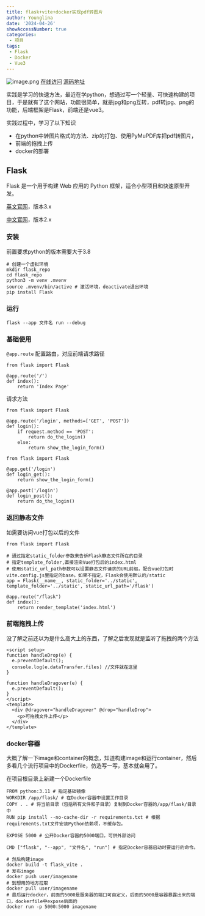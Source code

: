 ```yaml
---
title: flask+vite+docker实现pdf转图片
author: Younglina
date: '2024-04-26'
showAccessNumber: true
categories:
 - 项目
tags:
 - Flask
 - Docker
 - Vue3
---
```


![image.png](https://p9-juejin.byteimg.com/tos-cn-i-k3u1fbpfcp/71b44f82636444c884f2c933ff85a215~tplv-k3u1fbpfcp-jj-mark:0:0:0:0:q75.image#?w=2022&h=898&s=85860&e=png&b=ffffff)
[在线访问](https://younglina.wang/flask)
[源码地址](https://github.com/Younglina/flask-repo)

实践是学习的快速方法，最近在学python，想通过写一个轻量、可快速构建的项目，于是就有了这个网站，功能很简单，就是jpg和png互转，pdf转jpg、png的功能，后端框架是Flask，前端还是vue3。

实践过程中，学习了以下知识
- 在python中转图片格式的方法、zip的打包、使用PyMuPDF库把pdf转图片，
- 前端的拖拽上传
- docker的部署
## Flask

Flask 是一个用于构建 Web 应用的 Python 框架，适合小型项目和快速原型开发。

[英文官网](https://flask.palletsprojects.com/en/3.0.x/)，版本3.x

[中文官网](https://dormousehole.readthedocs.io/en/latest/)，版本2.x

### 安装

前置要求python的版本需要大于3.8

```
# 创建一个虚拟环境
mkdir flask_repo
cd flask_repo
python3 -m venv .mvenv
source .mvenv/bin/active # 激活环境，deactivate退出环境
pip install Flask
```

### 运行

```
flask --app 文件名 run --debug
```

### 基础使用

`@app.route` 配置路由，对应前端请求路径

```
from flask import Flask
​
@app.route('/')
def index():
    return 'Index Page'
```

请求方法

```
from flask import Flask
​
@app.route('/login', methods=['GET', 'POST'])
def login():
    if request.method == 'POST':
        return do_the_login()
    else:
        return show_the_login_form()
```

```
from flask import Flask
​
@app.get('/login')
def login_get():
    return show_the_login_form()
    
@app.post('/login')
def login_post():
    return do_the_login()
```

### 返回静态文件

如需要访问vue打包以后的文件

```
from flask import Flask
​
# 通过指定static_folder参数来告诉Flask静态文件所在的目录
# 指定template_folder,直接渲染Vue打包后的index.html
# 使用static_url_path参数可以设置静态文件请求的URL前缀，配合vue打包时vite.config.js里指定的base。如果不指定，Flask会使用默认的/static
app = Flask(__name__, static_folder='../static', template_folder='../static', static_url_path='/flask')
​
@app.route("/flask")
def index():  
    return render_template('index.html')
```

### 前端拖拽上传

没了解之前还以为是什么高大上的东西，了解之后发现就是监听了拖拽的两个方法

```
<script setup>
function handleDrop(e) {
  e.preventDefault();
  console.log(e.dataTransfer.files) //文件就在这里
}
​
function handleDragover(e) {
  e.preventDefault();
}
</script>
<template>
  <div @dragover="handleDragover" @drop="handleDrop">
    <p>可拖拽文件上传</p>
  </div>
</template>
```

### docker容器

大概了解一下image和container的概念，知道构建image和运行container，然后多看几个流行项目中的Dockerfile，仿造写一写，基本就会用了。

在项目根目录上新建一个Dockerfile

```
FROM python:3.11 # 指定基础镜像
WORKDIR /app/flask/ # 在Docker容器中设置工作目录
COPY . . # 将当前目录（包括所有文件和子目录）复制到Docker容器的/app/flask/目录中
RUN pip install --no-cache-dir -r requirements.txt # 根据requirements.txt文件安装Python依赖项，不缓存包。
​
EXPOSE 5000 # 公开Docker容器的5000端口，可供外部访问
​
CMD ["flask", "--app", "文件名", "run"] # 指定Docker容器启动时要运行的命令。
```

```
# 然后构建image
docker build -t flask_vite .
# 发布image
docker push user/imagename 
# 到想用的地方拉取
docker pull user/imagename 
# 最后运行docker，前面的5000是服务器的端口可自定义，后面的5000是容器暴露出来的端口，dockerfile中expose后面的
docker run -p 5000:5000 imagename 
​
```
